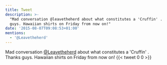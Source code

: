 ```yaml
---
title: Tweet
description: >-
  "Mad conversation @leavetheherd about what constitutes a 'Cruffin' . Thanks
  guys. Hawaiian shirts on Friday from now on!"
date: '2015-08-07T09:08:53+01:00'
mentions:
  - '@Leavetheherd'
---
```

Mad conversation [@Leavetheherd](https://twitter.com/@Leavetheherd) about what constitutes a 'Cruffin' . Thanks guys. Hawaiian shirts on Friday from now on!
      {{< tweet 0 0 >}}
    
